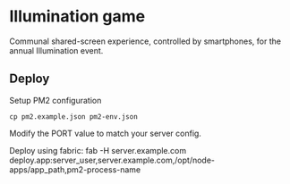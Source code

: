 # Illumination game
Communal shared-screen experience, controlled by smartphones, for the annual Illumination event.

## Deploy
Setup PM2 configuration

    cp pm2.example.json pm2-env.json

Modify the PORT value to match your server config.

Deploy using fabric:
    fab -H server.example.com deploy.app:server_user,server.example.com,/opt/node-apps/app_path,pm2-process-name


